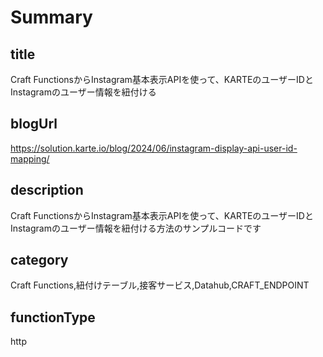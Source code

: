 # Summary

## title

Craft FunctionsからInstagram基本表示APIを使って、KARTEのユーザーIDとInstagramのユーザー情報を紐付ける

## blogUrl

https://solution.karte.io/blog/2024/06/instagram-display-api-user-id-mapping/

## description

Craft FunctionsからInstagram基本表示APIを使って、KARTEのユーザーIDとInstagramのユーザー情報を紐付ける方法のサンプルコードです

## category

Craft Functions,紐付けテーブル,接客サービス,Datahub,CRAFT_ENDPOINT

## functionType

http
